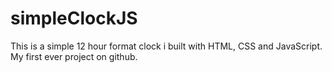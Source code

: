 # simpleClockJS

This is a simple 12 hour format clock i built with HTML, CSS and JavaScript.
My first ever project on github.

